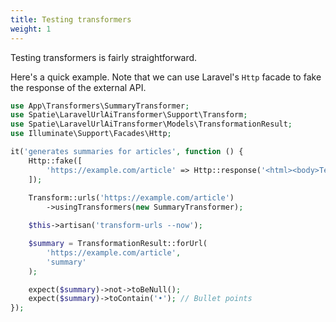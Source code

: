 ```yaml
---
title: Testing transformers
weight: 1
---
```


Testing transformers is fairly straightforward.

Here's a quick example. Note that we can use Laravel's `Http` facade to fake the response of the external API.

```php
use App\Transformers\SummaryTransformer;
use Spatie\LaravelUrlAiTransformer\Support\Transform;
use Spatie\LaravelUrlAiTransformer\Models\TransformationResult;
use Illuminate\Support\Facades\Http;

it('generates summaries for articles', function () {
    Http::fake([
        'https://example.com/article' => Http::response('<html><body>Test article content</body></html>'),
    ]);
    
    Transform::urls('https://example.com/article')
        ->usingTransformers(new SummaryTransformer);

    $this->artisan('transform-urls --now');

    $summary = TransformationResult::forUrl(
        'https://example.com/article',
        'summary'
    );

    expect($summary)->not->toBeNull();
    expect($summary)->toContain('•'); // Bullet points
});
```
